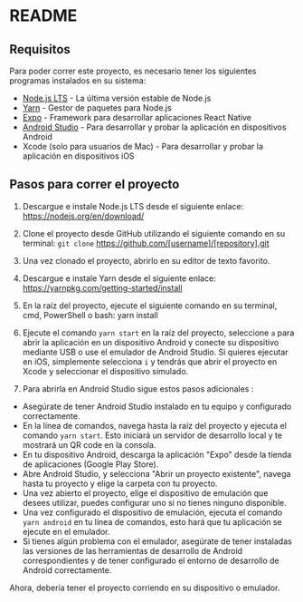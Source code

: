 # README

## Requisitos
Para poder correr este proyecto, es necesario tener los siguientes programas instalados en su sistema:
- [Node.js LTS](https://nodejs.org/en/download/) - La última versión estable de Node.js
- [Yarn](https://yarnpkg.com/getting-started/install) - Gestor de paquetes para Node.js
- [Expo](https://docs.expo.io/versions/latest/get-started/installation/) - Framework para desarrollar aplicaciones React Native
- [Android Studio](https://developer.android.com/studio) - Para desarrollar y probar la aplicación en dispositivos Android
- Xcode (solo para usuarios de Mac) - Para desarrollar y probar la aplicación en dispositivos iOS

## Pasos para correr el proyecto
1. Descargue e instale Node.js LTS desde el siguiente enlace: https://nodejs.org/en/download/
2. Clone el proyecto desde GitHub utilizando el siguiente comando en su terminal: 
`git clone` https://github.com/[username]/[repository].git

3. Una vez clonado el proyecto, abrirlo en su editor de texto favorito.
4. Descargue e instale Yarn desde el siguiente enlace: https://yarnpkg.com/getting-started/install
5. En la raíz del proyecto, ejecute el siguiente comando en su terminal, cmd, PowerShell o bash: 
yarn install
6. Ejecute el comando `yarn start` en la raíz del proyecto, seleccione `a` para abrir la aplicación en un dispositivo Android y conecte su dispositivo mediante USB o use el emulador de Android Studio. Si quieres ejecutar en iOS, simplemente selecciona `i` y tendrás que abrir el proyecto en Xcode y seleccionar el dispositivo simulado.
7. Para abrirla en Android Studio sigue estos pasos adicionales :
  * Asegúrate de tener Android Studio instalado en tu equipo y configurado correctamente.
  * En la línea de comandos, navega hasta la raíz del proyecto y ejecuta el comando `yarn start`. Esto iniciará un servidor de desarrollo local y te mostrará un QR code en la consola.
  * En tu dispositivo Android, descarga la aplicación "Expo" desde la tienda de aplicaciones (Google Play Store).
  * Abre Android Studio, y selecciona "Abrir un proyecto existente", navega hasta tu proyecto y elige la carpeta con tu proyecto.
  * Una vez abierto el proyecto, elige el dispositivo de emulación que desees utilizar, puedes configurar uno si no tienes ninguno disponible.
  * Una vez configurado el dispositivo de emulación, ejecuta el comando `yarn android` en tu línea de comandos, esto hará que tu aplicación se ejecute en el emulador.
  * Si tienes algún problema con el emulador, asegúrate de tener instaladas las versiones de las herramientas de desarrollo de Android correspondientes y de tener configurado el entorno de desarrollo de Android correctamente.

Ahora, debería tener el proyecto corriendo en su dispositivo o emulador.


